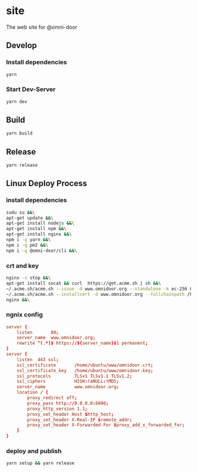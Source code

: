 # site
The web site for @omni-door

## Develop
### Install dependencies
```sh
yarn
```

### Start Dev-Server
```sh
yarn dev
```

## Build
```sh
yarn build
```

## Release
```sh
yarn release
```

## Linux Deploy Process
### install dependencies
```sh
sudu su &&\
apt-get update &&\
apt-get install nodejs &&\
apt-get install npm &&\
apt-get install nginx &&\
npm i -g yarn &&\
npm i -g pm2 &&\
npm i -g @omni-door/cli &&\
```

### crt and key
```sh
nginx -s stop &&\
apt-get install socat && curl  https://get.acme.sh | sh &&\
~/.acme.sh/acme.sh --issue -d www.omnidoor.org --standalone -k ec-256 &&\
~/.acme.sh/acme.sh --installcert -d www.omnidoor.org --fullchainpath /home/ubuntu/www/omnidoor.crt --keypath /home/ubuntu/www/omnidoor.key --ecc &&\
nginx &&\
```

### ngnix config
```conf
server {
	listen       80;
	server_name  www.omnidoor.org;
	rewrite ^(.*)$ https://${server_name}$1 permanent; 
}
server {
	listen  443 ssl;
	ssl_certificate       /home/ubuntu/www/omnidoor.crt;
	ssl_certificate_key   /home/ubuntu/www/omnidoor.key;
	ssl_protocols         TLSv1 TLSv1.1 TLSv1.2;
	ssl_ciphers           HIGH:!aNULL:!MD5;
	server_name           www.omnidoor.org;
	location / {
		proxy_redirect off;
		proxy_pass http://0.0.0.0:6600;
		proxy_http_version 1.1;
		proxy_set_header Host $http_host;
		proxy_set_header X-Real-IP $remote_addr;
		proxy_set_header X-Forwarded-For $proxy_add_x_forwarded_for;
	}
}
```

### deploy and publish
```sh
yarn setup && yarn release
```